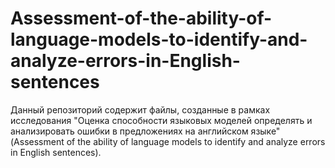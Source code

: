 # Assessment-of-the-ability-of-language-models-to-identify-and-analyze-errors-in-English-sentences

Данный репозиторий содержит файлы, созданные в рамках исследования "Оценка способности языковых моделей определять и анализировать ошибки в предложениях на английском языке" (Assessment of the ability of language models to identify and analyze errors in English sentences).
